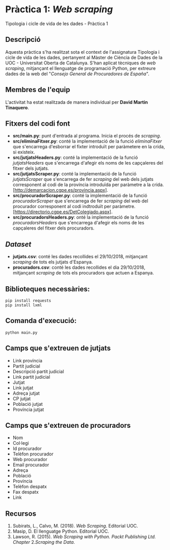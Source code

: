 # Pràctica 1: _Web scraping_
Tipologia i cicle de vida de les dades - Pràctica 1

## Descripció

Aquesta pràctica s'ha realitzat sota el context de l'assignatura Tipologia i cicle de vida de les dades, pertanyent al Màster de Ciència de Dades de la UOC - Universitat Oberta de Catalunya. S'han aplicat tècniques de _web scraping_, mitjançant el llenguatge de programació Python, per extreure dades de la web del "_Consejo General de Procuradores de España_".

## Membres de l'equip

L'activitat ha estat realitzada de manera individual per **David Martin Tinaquero**.

## Fitxers del codi font

* **src/main.py**: punt d'entrada al programa. Inicia el procés de _scraping_.
* **src/eliminaFitxer.py**: conté la implementació de la funció _eliminaFitxer_ que s'encarrega d'esborrar el fixter introduït per paràmetere en la crida, si existeix.
* **src/jutjatsHeaders.py**: conté la implementació de la funció _jutjatsHeaders_ que s'encarrega d'afegir els noms de les capçaleres del fitxer dels jutjats.
* **src/jutjatsScraper.py**: conté la implementació de la funció _jutjatsScraper_ que s'encarrega de fer _scraping_ del web dels jutjats corresponent al codi de la província introduïda per paràmetre a la crida. [http://demarcacion.cgpe.es/provincia.aspx].
* **src/procuradorScraper.py**: conté la implementació de la funció _procuradorScraper_ que s'encarrega de fer _scraping_ del web del procurador corresponent al codi indtroduït per paràmetre.[https://directorio.cgpe.es/DetColegiado.aspx].
* **src/procuradorsHeaders.py**: onté la implementació de la funció _procuradorsHeaders_ que s'encarrega d'afegir els noms de les capçaleres del fitxer dels procuradors.

## _Dataset_

* **jutjats.csv**: conté les dades recollides el 29/10/2018, mitjançant _scraping_ de tots els jutjats d'Espanya.
* **procuradors.csv**: conté les dades recollides el dia 29/10/2018, mitjançant _scraping_ de tots els procuradors que actuen a Espanya. 

## Biblioteques necessàries:
```
pip install requests
pip install lxml
```

## Comanda d'execució:
```
python main.py 
```

## Camps que s'extreuen de jutjats

- Link província
- Partit judicial
- Descripció partit judicial
- Link partit judicial
- Jutjat
- Link jutjat
- Adreça jutjat
- CP jutjat
- Població jutjat
- Província jutjat

## Camps que s'extreuen de procuradors
- Nom
- Col·legi
- Id procurador
- Telèfon procurador
- Web procurador
- Email procurador
- Adreça
- Població
- Província
- Telèfon despatx
- Fax despatx
- Link

## Recursos
1. Subirats, L., Calvo, M. (2018). _Web Scraping_. Editorial UOC.
2. Masip, D. El llenguatge Python. Editorial UOC.
3. Lawson, R. (2015). _Web Scraping with Python. Packt Publishing Ltd. Chapter_ 2._Scraping the Data_.
